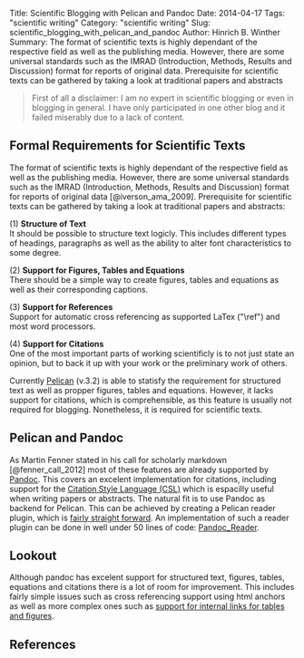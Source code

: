 Title: Scientific Blogging with Pelican and Pandoc
Date: 2014-04-17
Tags: "scientific writing"
Category: "scientific writing"
Slug: scientific_blogging_with_pelican_and_pandoc
Author: Hinrich B. Winther
Summary: The format of scientific texts is highly dependant of the respective field as well as the publishing media. However, there are some universal standards such as the IMRAD (Introduction, Methods, Results and Discussion) format for reports of original data. Prerequisite for scientific texts can be gathered by taking a look at traditional papers and abstracts


> First of all a disclaimer: I am no expert in scientific blogging or even in blogging in general. I have only participated in one other blog and it failed miserably due to a lack of content.


Formal Requirements for Scientific Texts
----------------------------------------

The format of scientific texts is highly dependant of the respective field as well as the publishing media. However, there are some universal standards such as the IMRAD (Introduction, Methods, Results and Discussion) format for reports of original data [@iverson_ama_2009]. Prerequisite for scientific texts can be gathered by taking a look at traditional papers and abstracts:

  (1) **Structure of Text**  
It should be possible to structure text logicly. This includes different types of headings, paragraphs as well as the ability to alter font characteristics to some degree.

  (2) **Support for Figures, Tables and Equations**  
There should be a simple way to create figures, tables and equations as well as their corresponding captions.

  (3) **Support for References**  
Support for automatic cross referencing as supported LaTex ("\\ref") and most word processors.

  (4) **Support for Citations**  
One of the most important parts of working scientificly is to not just state an opinion, but to back it up with your work or the preliminary work of others.

Currently [Pelican] (v.3.2) is able to statisfy the requirement for structured text as well as propper figures, tables and equations. However, it lacks support for citations, which is comprehensible, as this feature is usually not required for blogging. Nonetheless, it is required for scientific texts.


Pelican and Pandoc
------------------

As Martin Fenner stated in his call for scholarly markdown [@fenner_call_2012] most of these features are already supported by [Pandoc]. This covers an excelent implementation for citations, including support for the [Citation Style Language (CSL)][CSL] which is espacilly useful when writing papers or abstracts. The natural fit is to use Pandoc as backend for Pelican. This can be achieved by creating a Pelican reader plugin, which is [fairly straight forward][How to create a new reader]. An implementation of such a reader plugin can be done in well under 50 lines of code: [Pandoc_Reader].


Lookout
-------

Although pandoc has excelent support for structured text, figures, tables, equations and citations there is a lot of room for improvement. This includes fairly simple issues such as cross referencing support using html anchors as well as more complex ones such as [support for internal links for tables and figures][Pandoc issue 813].


References
----------

[CSL]: http://citationstyles.org/
[How to create a new reader]: http://pelican.readthedocs.org/en/latest/plugins.html#how-to-create-a-new-reader
[Pandoc]: http://johnmacfarlane.net/pandoc
[Pandoc issue 813]: https://github.com/jgm/pandoc/issues/813
[Pandoc_Reader]: https://github.com/liob/pandoc_reader
[Pelican]: http://getpelican.com

